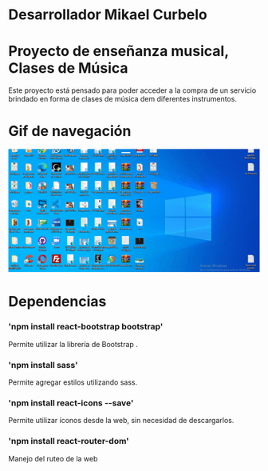 # Desarrollador Mikael Curbelo

# Proyecto de enseñanza musical, Clases de Música
Este proyecto está pensado para poder acceder a la compra de un servicio brindado en forma de clases de música dem diferentes instrumentos. 

# Gif de navegación
![image](https://github.com/MikaCurbelo/37750-React-Js/blob/master/src/media/Clases%20de%20musica%20-%20Reactjs.gif)

# Dependencias 

### 'npm install react-bootstrap bootstrap'

Permite utilizar la librería de Bootstrap .

### 'npm install sass'

Permite agregar estilos utilizando sass.

### 'npm install react-icons --save'

Permite utilizar íconos desde la web, sin necesidad de descargarlos.

### 'npm install react-router-dom'

Manejo del ruteo de la web